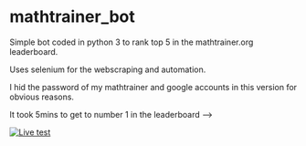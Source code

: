# mathtrainer_bot

Simple bot coded in python 3 to rank top 5 in the mathtrainer.org leaderboard.

Uses selenium for the webscraping and automation.

I hid the password of my mathtrainer and google accounts in this version for obvious reasons.

It took 5mins to get to number 1 in the leaderboard -->


[![Live test](https://img.youtube.com/vi/mTncgwCHsTY/0.jpg)](https://www.youtube.com/watch?v=mTncgwCHsTY) 
